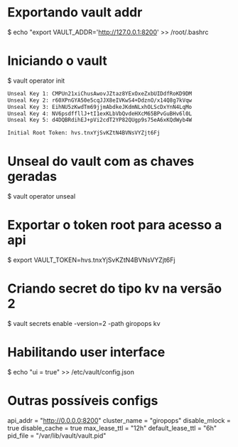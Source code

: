 
# Exportando vault addr
$ echo "export VAULT_ADDR='http://127.0.0.1:8200' >> /root/.bashrc

# Iniciando o vault
$ vault operator init

```bash
Unseal Key 1: CMPUn21xiChusAwovJZtaz8YExOxeZxbUIDdfRoKD9DM
Unseal Key 2: r60XPnGYA50e5cqJJX8eIVKwS4+DdznO/x14Q8g7kVqw
Unseal Key 3: EihNU5zKwdTm69jjmAbdkeJKdmNLxhOLScDxYnN4LqMo
Unseal Key 4: NV6psdffllJ+tI1exKLbVbQvdeHXcM65BPvGuBHv6l0L
Unseal Key 5: d4DQBRdihEJ+pVi2cdT2YP82QUgp9s75eA6xKQdWyb4W

Initial Root Token: hvs.tnxYjSvKZtN4BVNsVYZjt6Fj
```

# Unseal do vault com as chaves geradas
$ vault operator unseal

# Exportar o token root para acesso a api
$ export VAULT_TOKEN=hvs.tnxYjSvKZtN4BVNsVYZjt6Fj

# Criando secret do tipo kv na versão 2
$ vault secrets enable -version=2 -path giropops kv

# Habilitando user interface
$ echo "ui = true" >> /etc/vault/config.json

# Outras possíveis configs
api_addr = "http://0.0.0.0:8200"
cluster_name = "giropops"
disable_mlock = true
disable_cache = true
max_lease_ttl = "12h"
default_lease_ttl = "6h"
pid_file = "/var/lib/vault/vault.pid"


